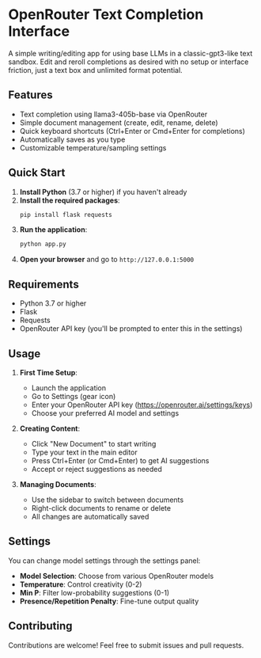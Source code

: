 # OpenRouter Text Completion Interface

A simple writing/editing app for using base LLMs in a classic-gpt3-like text sandbox. Edit and reroll completions as desired with no setup or interface friction, just a text box and unlimited format potential.

## Features

- Text completion using llama3-405b-base via OpenRouter
- Simple document management (create, edit, rename, delete)
- Quick keyboard shortcuts (Ctrl+Enter or Cmd+Enter for completions)
- Automatically saves as you type
- Customizable temperature/sampling settings

## Quick Start

1. **Install Python** (3.7 or higher) if you haven't already
2. **Install the required packages**:
   ```bash
   pip install flask requests
   ```
3. **Run the application**:
   ```bash
   python app.py
   ```
4. **Open your browser** and go to `http://127.0.0.1:5000`

## Requirements

- Python 3.7 or higher
- Flask
- Requests
- OpenRouter API key (you'll be prompted to enter this in the settings)

## Usage

1. **First Time Setup**:
   - Launch the application
   - Go to Settings (gear icon)
   - Enter your OpenRouter API key (https://openrouter.ai/settings/keys)
   - Choose your preferred AI model and settings

2. **Creating Content**:
   - Click "New Document" to start writing
   - Type your text in the main editor
   - Press Ctrl+Enter (or Cmd+Enter) to get AI suggestions
   - Accept or reject suggestions as needed

3. **Managing Documents**:
   - Use the sidebar to switch between documents
   - Right-click documents to rename or delete
   - All changes are automatically saved

## Settings

You can change model settings through the settings panel:

- **Model Selection**: Choose from various OpenRouter models
- **Temperature**: Control creativity (0-2)
- **Min P**: Filter low-probability suggestions (0-1)
- **Presence/Repetition Penalty**: Fine-tune output quality


## Contributing

Contributions are welcome! Feel free to submit issues and pull requests.
